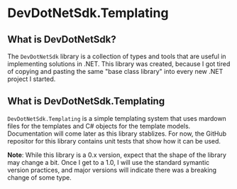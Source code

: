# DevDotNetSdk.Templating

## What is DevDotNetSdk?

The `DevDotNetSdk` library is a collection of types and tools that are useful in implementing solutions in .NET. This library was created, because I got tired of copying and pasting the same "base class library" into every new .NET project I started.

## What is DevDotNetSdk.Templating

`DevDotNetSdk.Templating` is a simple templating system that uses mardown files for the templates and C# objects for the template models. Documentation will come later as this library stablizes.  For now, the GitHub repositor for this library contains unit tests that show how it can be used.

**Note**: While this library is a 0.x version, expect that the shape of the library may change a bit.  Once I get to a 1.0, I will use the standard symantic version practices, and major versions will indicate there was a breaking change of some type.